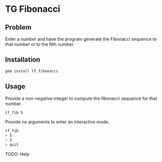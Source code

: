# TG Fibonacci

## Problem

Enter a number and have the program generate the Fibonacci sequence to that number or to the Nth number.

## Installation

```sh
gem install tf_fibonacci
```

## Usage

Provide a non-negative integer to compute the fibonacci sequence for that number.
```sh
tf_fib 5
```

Provide no arguments to enter an interactive mode.
```sh
tf_fib
> 5
> 3
> quit
```

TODO: Help